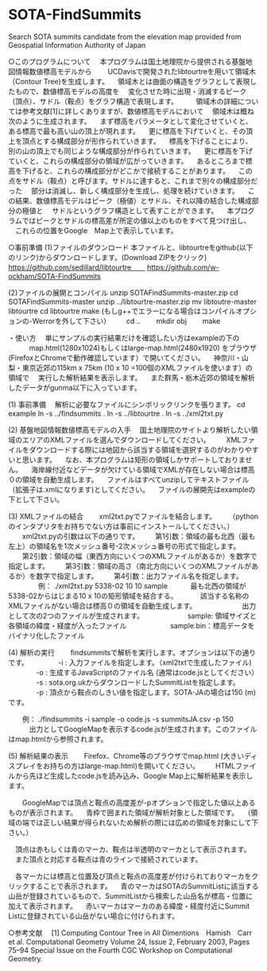 # SOTA-FindSummits
Search SOTA summits candidate from the elevation map provided from Geospatial Information Authority of Japan

○このプログラムについて
　本プログラムは国土地理院から提供される基盤地図情報数値標高モデルから
　　UCDavisで開発されたlibtourtreを用いて領域木（Contour Tree)を生成します。
　領域木とは曲面の構造をグラフとして表現したもので、数値標高モデルの高度を
　変化させた時に出現・消滅するピーク（頂点）、サドル（鞍点）をグラフ構造で表現します。
　
　領域木の詳細については参考文献[1]に詳しくありますが、数値標高モデルにおいて
　領域木は概ね次のように生成されます。
　まず標高をパラメータとして変化させていくと、ある標高で最も高い山の頂上が現れます。
　更に標高を下げていくと、その頂上を頂点とする構成部分が形作られていきます。
　標高を下げることにより、別の山の頂上でも同じような構成部分が作られていきます。
　更に標高を下げていくと、これらの構成部分の領域が広がっていきます。
　あるところまで標高を下げると、これらの構成部分がどこかで接続することがあります。
　この点をサドル（鞍点）と呼びます。サドルに達すると、これまで別々の構成部分だった
　部分は消滅し、新しく構成部分を生成し、処理を続けていきます。
　この結果、数値標高モデルはピーク（極値）とサドル、それ以降の結合した構成部分の極値と
　サドルというグラフ構造として表すことができます。
　本プログラムではピークとサドルの標高差が所定の値以上のものをすべて見つけ出し、
　これらの位置をGoogle　Map上で表示しています。

○事前準備
(1)ファイルのダウンロード
本ファイルと、libtourtreをgithub(以下のリンク)からダウンロードします。(Download ZIPをクリック)
  https://github.com/sedillard/libtourtre　　
  https://github.com/w-ockham/SOTA-FindSummits

(2)ファイルの展開とコンパイル
  unzip SOTAFindSummits-master.zip
  cd SOTAFindSummits-master
  unzip ../libtourtre-master.zip
  mv libtoutre-master libtourtre
  cd libtourtre
  make (もしg++でエラーになる場合はコンパイルオプションの-Werrorを外して下さい）
　　cd ..
　　mkdir obj
　　make

・使い方
　単にサンプルの実行結果だけを確認したい方はexampleの下の
　　　map.html(1280x1024)もしくはlarge-map.html(2480x1920)
  をブラウザ(FirefoxとChromeで動作確認しています）で開いてください。
　神奈川・山梨・東京近郊の115km x 75km (10 x 10 =100個のXMLファイルを使います）の領域で
　実行した解析結果を表示します。
　また群馬・栃木近郊の領域を解析したデータがgunma以下に入っています。

(1) 事前準備
　解析に必要なファイルにシンボリックリンクを張ります。
  cd example
  ln -s ../findsummits .
  ln -s ../libtourtre .
  ln -s ../xml2txt.py

(2) 基盤地図情報数値標高モデルの入手
　国土地理院のサイトより解析したい領域のエリアのXMLファイルを選んでダウンロードしてください。
　　XMLファイルをダウンロードする際には地図から該当する領域を選択するのがわかりやすいと思います。
　なお、本プログラムは矩形の領域しかサポートしておりません。
　海岸線付近などデータが欠けている領域でXMLが存在しない場合は標高０の領域を自動生成します。
　ファイルはすべてunzipしてテキストファイル（拡張子は.xmlになります)としてください。
　ファイルの展開先はexampleの下として下さい。

(3) XMLファイルの結合
　　xml2txt.pyでファイルを結合します。
　　（pythonのインタプリタをお持ちでない方は事前にインストールしてください。）
　　xml2txt.pyの引数は以下の通りです。
　　第1引数：領域の最も北西（最も左上）の領域名を1次メッシュ番号-2次メッシュ番号の形式で指定します。
　　第2引数：領域の幅（東西方向にいくつのXMLファイルがあるか）を数字で指定します。
　　第3引数：領域の高さ（南北方向にいくつのXMLファイルがあるか）を数字で指定します。
　　第4引数：出力ファイル名を指定します。
　　
　　例： ./xml2txt.py 5338-02 10 10 sample
　　　最も北西の領域が5338-02からはじまる10 x 10の矩形領域を結合する。
　　　該当する名称のXMLファイルがない場合は標高０の領域を自動生成します。
　　　
　　　出力として次の2つのファイルが生成されます。
　　　　　　sample: 領域サイズと各領域の緯度・経度が入ったファイル
　　　　　　sample.bin：標高データをバイナリ化したファイル

(4) 解析の実行
　　findsummitsで解析を実行します。オプションは以下の通りです。
　　　　-i <filename> : 入力ファイルを指定します。（xml2txtで生成したファイル)
　　　　-o <filename> : 生成するJavaScriptのファイル名 (通常はcode.jsとしてください）
　　　　-s <filename> : sota.org.ukからダウンロードしたSummitListを指定します。
　　　　-p <number>   : 頂点から鞍点のしきい値を指定します。SOTA-JAの場合は150 (m)です。
      
　　例： ./findsummits -i sample -o code.js -s summitsJA.csv -p 150
　　　出力としてGoogleMapを表示するcode.jsが生成されます。このファイルはmap.htmlから参照されます。
      
(5) 解析結果の表示
　　Firefox、Chrome等のブラウザでmap.html (大きいディスプレイをお持ちの方はlarge-map.html)を開いてください。
　　HTMLファイルから先ほど生成したcode.jsを読み込み、Google Map上に解析結果を表示します。

　　GoogleMapでは頂点と鞍点の高度差が-pオプションで指定した値以上あるものが表示されます。
　青枠で囲まれた領域が解析対象とした領域です。
　（領域の端では正しい結果が得られないため解析の際には広めの領域を対象にして下さい。）

　頂点は赤もしくは青のマーカ、鞍点は半透明のマーカとして表示されます。
　また頂点と対応する鞍点は青のラインで接続されています。

　各マーカには標高と位置及び頂点と鞍点の高度差が付けられておりマーカをクリックすることで表示されます。
　青のマーカはSOTAのSummitListに該当する山岳が登録されているもので、SummitListから検索した山岳名が標高・位置に加えて表示されます。
　赤いマーカはマーカのある緯度・経度付近にSummit　Listに登録されている山岳がない場合に付けられます。

○参考文献
　[1] Computing Contour Tree in All Dimentions　Hamish　Carr et al.
     Computational Geometry Volume 24, Issue 2, February 2003, Pages 75–94
     Special Issue on the Fourth CGC Workshop on Computational Geometry.
